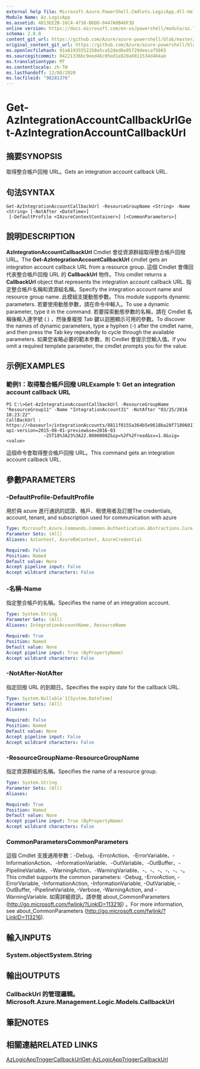 ```yaml
---
external help file: Microsoft.Azure.PowerShell.Cmdlets.LogicApp.dll-Help.xml
Module Name: Az.LogicApp
ms.assetid: 4813EE2B-16C4-4716-B6DD-9447A0B46F3D
online version: https://docs.microsoft.com/en-us/powershell/module/az.logicapp/get-azintegrationaccountcallbackurl
schema: 2.0.0
content_git_url: https://github.com/Azure/azure-powershell/blob/master/src/LogicApp/LogicApp/help/Get-AzIntegrationAccountCallbackUrl.md
original_content_git_url: https://github.com/Azure/azure-powershell/blob/master/src/LogicApp/LogicApp/help/Get-AzIntegrationAccountCallbackUrl.md
ms.openlocfilehash: 91a61935552258e5ca52ded6e05729deecaf5665
ms.sourcegitcommit: 04221336bc9eed46c05ed1e828a6811534d4b4ab
ms.translationtype: MT
ms.contentlocale: zh-TW
ms.lasthandoff: 12/08/2020
ms.locfileid: "98281376"
---
```

# <span data-ttu-id="5097c-101">Get-AzIntegrationAccountCallbackUrl</span><span class="sxs-lookup"><span data-stu-id="5097c-101">Get-AzIntegrationAccountCallbackUrl</span></span>

## <span data-ttu-id="5097c-102">摘要</span><span class="sxs-lookup"><span data-stu-id="5097c-102">SYNOPSIS</span></span>
<span data-ttu-id="5097c-103">取得整合帳戶回撥 URL。</span><span class="sxs-lookup"><span data-stu-id="5097c-103">Gets an integration account callback URL.</span></span>

## <span data-ttu-id="5097c-104">句法</span><span class="sxs-lookup"><span data-stu-id="5097c-104">SYNTAX</span></span>

```
Get-AzIntegrationAccountCallbackUrl -ResourceGroupName <String> -Name <String> [-NotAfter <DateTime>]
 [-DefaultProfile <IAzureContextContainer>] [<CommonParameters>]
```

## <span data-ttu-id="5097c-105">說明</span><span class="sxs-lookup"><span data-stu-id="5097c-105">DESCRIPTION</span></span>
<span data-ttu-id="5097c-106">**AzIntegrationAccountCallbackUrl** Cmdlet 會從資源群組取得整合帳戶回撥 URL。</span><span class="sxs-lookup"><span data-stu-id="5097c-106">The **Get-AzIntegrationAccountCallbackUrl** cmdlet gets an integration account callback URL from a resource group.</span></span>
<span data-ttu-id="5097c-107">這個 Cmdlet 會傳回代表整合帳戶回撥 URL 的 **CallbackUrl** 物件。</span><span class="sxs-lookup"><span data-stu-id="5097c-107">This cmdlet returns a **CallbackUrl** object that represents the integration account callback URL.</span></span>
<span data-ttu-id="5097c-108">指定整合帳戶名稱和資源組名稱。</span><span class="sxs-lookup"><span data-stu-id="5097c-108">Specify the integration account name and resource group name.</span></span>
<span data-ttu-id="5097c-109">此模組支援動態參數。</span><span class="sxs-lookup"><span data-stu-id="5097c-109">This module supports dynamic parameters.</span></span>
<span data-ttu-id="5097c-110">若要使用動態參數，請在命令中輸入。</span><span class="sxs-lookup"><span data-stu-id="5097c-110">To use a dynamic parameter, type it in the command.</span></span>
<span data-ttu-id="5097c-111">若要探索動態參數的名稱，請在 Cmdlet 名稱後輸入連字號 ( ) ，然後重複按 Tab 鍵以迴圈顯示可用的參數。</span><span class="sxs-lookup"><span data-stu-id="5097c-111">To discover the names of dynamic parameters, type a hyphen (-) after the cmdlet name, and then press the Tab key repeatedly to cycle through the available parameters.</span></span>
<span data-ttu-id="5097c-112">如果您省略必要的範本參數，則 Cmdlet 會提示您輸入值。</span><span class="sxs-lookup"><span data-stu-id="5097c-112">If you omit a required template parameter, the cmdlet prompts you for the value.</span></span>

## <span data-ttu-id="5097c-113">示例</span><span class="sxs-lookup"><span data-stu-id="5097c-113">EXAMPLES</span></span>

### <span data-ttu-id="5097c-114">範例1：取得整合帳戶回撥 URL</span><span class="sxs-lookup"><span data-stu-id="5097c-114">Example 1: Get an integration account callback URL</span></span>
```
PS C:\>Get-AzIntegrationAccountCallbackUrl -ResourceGroupName "ResourceGroup11" -Name "IntegrationAccount31" -NotAfter "03/25/2016 18:23:22"
CallBackUrl : https://<baseurl>/integrationAccounts/8811f0155a364b5e9618ba28f7180601?api-version=2015-08-01-preview&se=2016-03
              -25T18%3A23%3A22.0000000Z&sp=%2F%2Fread&sv=1.0&sig=<value>
```

<span data-ttu-id="5097c-115">這個命令會取得整合帳戶回撥 URL。</span><span class="sxs-lookup"><span data-stu-id="5097c-115">This command gets an integration account callback URL.</span></span>

## <span data-ttu-id="5097c-116">參數</span><span class="sxs-lookup"><span data-stu-id="5097c-116">PARAMETERS</span></span>

### <span data-ttu-id="5097c-117">-DefaultProfile</span><span class="sxs-lookup"><span data-stu-id="5097c-117">-DefaultProfile</span></span>
<span data-ttu-id="5097c-118">用於與 azure 進行通訊的認證、帳戶、租使用者及訂閱</span><span class="sxs-lookup"><span data-stu-id="5097c-118">The credentials, account, tenant, and subscription used for communication with azure</span></span>

```yaml
Type: Microsoft.Azure.Commands.Common.Authentication.Abstractions.Core.IAzureContextContainer
Parameter Sets: (All)
Aliases: AzContext, AzureRmContext, AzureCredential

Required: False
Position: Named
Default value: None
Accept pipeline input: False
Accept wildcard characters: False
```

### <span data-ttu-id="5097c-119">-名稱</span><span class="sxs-lookup"><span data-stu-id="5097c-119">-Name</span></span>
<span data-ttu-id="5097c-120">指定整合帳戶的名稱。</span><span class="sxs-lookup"><span data-stu-id="5097c-120">Specifies the name of an integration account.</span></span>

```yaml
Type: System.String
Parameter Sets: (All)
Aliases: IntegrationAccountName, ResourceName

Required: True
Position: Named
Default value: None
Accept pipeline input: True (ByPropertyName)
Accept wildcard characters: False
```

### <span data-ttu-id="5097c-121">-NotAfter</span><span class="sxs-lookup"><span data-stu-id="5097c-121">-NotAfter</span></span>
<span data-ttu-id="5097c-122">指定回撥 URL 的到期日。</span><span class="sxs-lookup"><span data-stu-id="5097c-122">Specifies the expiry date for the callback URL.</span></span>

```yaml
Type: System.Nullable`1[System.DateTime]
Parameter Sets: (All)
Aliases:

Required: False
Position: Named
Default value: None
Accept pipeline input: False
Accept wildcard characters: False
```

### <span data-ttu-id="5097c-123">-ResourceGroupName</span><span class="sxs-lookup"><span data-stu-id="5097c-123">-ResourceGroupName</span></span>
<span data-ttu-id="5097c-124">指定資源群組的名稱。</span><span class="sxs-lookup"><span data-stu-id="5097c-124">Specifies the name of a resource group.</span></span>

```yaml
Type: System.String
Parameter Sets: (All)
Aliases:

Required: True
Position: Named
Default value: None
Accept pipeline input: True (ByPropertyName)
Accept wildcard characters: False
```

### <span data-ttu-id="5097c-125">CommonParameters</span><span class="sxs-lookup"><span data-stu-id="5097c-125">CommonParameters</span></span>
<span data-ttu-id="5097c-126">這個 Cmdlet 支援通用參數：-Debug、-ErrorAction、-ErrorVariable、-InformationAction、-InformationVariable、-OutVariable、-OutBuffer、-PipelineVariable、-WarningAction、-WarningVariable、-、-、-、-、-、-。</span><span class="sxs-lookup"><span data-stu-id="5097c-126">This cmdlet supports the common parameters: -Debug, -ErrorAction, -ErrorVariable, -InformationAction, -InformationVariable, -OutVariable, -OutBuffer, -PipelineVariable, -Verbose, -WarningAction, and -WarningVariable.</span></span> <span data-ttu-id="5097c-127">如需詳細資訊，請參閱 about_CommonParameters (http://go.microsoft.com/fwlink/?LinkID=113216) 。</span><span class="sxs-lookup"><span data-stu-id="5097c-127">For more information, see about_CommonParameters (http://go.microsoft.com/fwlink/?LinkID=113216).</span></span>

## <span data-ttu-id="5097c-128">輸入</span><span class="sxs-lookup"><span data-stu-id="5097c-128">INPUTS</span></span>

### <span data-ttu-id="5097c-129">System.object</span><span class="sxs-lookup"><span data-stu-id="5097c-129">System.String</span></span>

## <span data-ttu-id="5097c-130">輸出</span><span class="sxs-lookup"><span data-stu-id="5097c-130">OUTPUTS</span></span>

### <span data-ttu-id="5097c-131">CallbackUrl 的管理邏輯。</span><span class="sxs-lookup"><span data-stu-id="5097c-131">Microsoft.Azure.Management.Logic.Models.CallbackUrl</span></span>

## <span data-ttu-id="5097c-132">筆記</span><span class="sxs-lookup"><span data-stu-id="5097c-132">NOTES</span></span>

## <span data-ttu-id="5097c-133">相關連結</span><span class="sxs-lookup"><span data-stu-id="5097c-133">RELATED LINKS</span></span>

[<span data-ttu-id="5097c-134">AzLogicAppTriggerCallbackUrl</span><span class="sxs-lookup"><span data-stu-id="5097c-134">Get-AzLogicAppTriggerCallbackUrl</span></span>](./Get-AzLogicAppTriggerCallbackUrl.md)


